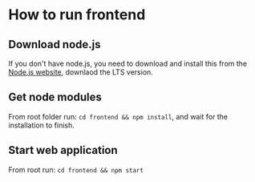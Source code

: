 # How to run frontend

## Download node.js
If you don't have node.js, you need to download and install this from the [Node.js website](https://nodejs.org/en/), downlaod the LTS version.

## Get node modules
From root folder run: `cd frontend && npm install`, and wait for the installation to finish.

## Start web application
From root run: `cd frontend && npm start`
